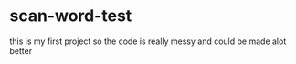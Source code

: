 # scan-word-test
this is my first project so the code is really messy and could be made alot better
